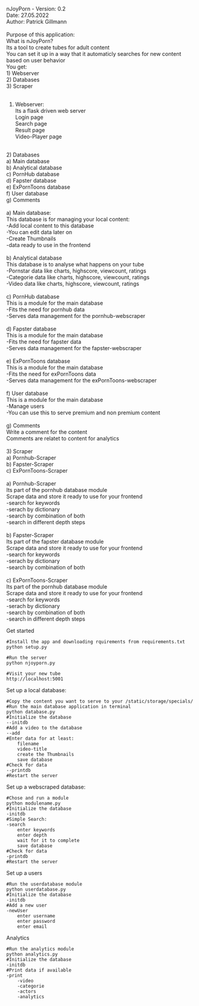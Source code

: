 nJoyPorn - Version: 0.2<br>
Date: 27.05.2022<br>
Author: Patrick Gillmann<br>
<br>
Purpose of this application:<br>
What is nJoyPorn?<br>
    Its a tool to create tubes for adult content<br>
    You can set it up in a way that it automaticly searches for new content based on user behavior<br>
    You get:<br>
        1) Webserver<br>
        2) Databases<br>
        3) Scraper<br>
<br>
1) Webserver:<br>
    Its a flask driven web server<br>
    Login page<br>
    Search page<br>
    Result page<br>
    Video-Player page<br>
<br>
2) Databases<br>
    a) Main database<br>
    b) Analytical database<br>
    c) PornHub database<br>
    d) Fapster database<br>
    e) ExPornToons database<br>
    f) User database<br>
    g) Comments<br>
<br>
    a) Main database:<br>
        This database is for managing your local content:<br>
        -Add local content to this database<br>
        -You can edit data later on<br>
        -Create Thumbnails<br>
        -data ready to use in the frontend<br>
<br>
    b) Analytical database<br>
        This database is to analyse what happens on your tube<br>
        -Pornstar data like charts, highscore, viewcount, ratings<br>
        -Categorie data like charts, highscore, viewcount, ratings<br>
        -Video data like charts, highscore, viewcount, ratings<br>
    <br>
    c) PornHub database<br>
        This is a module for the main database<br>
        -Fits the need for pornhub data<br>
        -Serves data management for the pornhub-webscraper<br>
    <br>
    d) Fapster database<br>
        This is a module for the main database<br>
        -Fits the need for fapster data<br>
        -Serves data management for the fapster-webscraper<br>
    <br>
    e) ExPornToons database<br>
        This is a module for the main database<br>
        -Fits the need for exPornToons data<br>
        -Serves data management for the exPornToons-webscraper <br>
    <br>
    f) User database<br>
        This is a module for the main database<br>
        -Manage users<br>
        -You can use this to serve premium and non premium content<br>
    <br>
    g) Comments<br>
        Write a comment for the content<br>
        Comments are relatet to content for analytics<br>
<br>
3) Scraper<br>
    a) Pornhub-Scraper<br>
    b) Fapster-Scraper<br>
    c) ExPornToons-Scraper<br>
    <br>
    a) Pornhub-Scraper<br>
        Its part of the pornhub database module<br>
        Scrape data and store it ready to use for your frontend<br>
        -search for keywords<br>
        -serach by dictionary<br>
        -search by combination of both<br>
        -search in different depth steps<br>
    <br>
    b) Fapster-Scraper<br>
        Its part of the fapster database module<br>
        Scrape data and store it ready to use for your frontend<br>
        -search for keywords<br>
        -serach by dictionary<br>
        -search by combination of both<br>
   <br>
    c) ExPornToons-Scraper<br>
        Its part of the pornhub database module<br>
        Scrape data and store it ready to use for your frontend<br>
        -search for keywords<br>
        -serach by dictionary<br>
        -search by combination of both<br>
        -search in different depth steps<br>

Get started

    #Install the app and downloading rquirements from requirements.txt
    python setup.py

    #Run the server
    python njoyporn.py

    #Visit your new tube
    http://localhost:5001

Set up a local database:

    #Copy the content you want to serve to your /static/storage/specials/
    #Run the main database application in terminal
    python database.py
    #Initialize the database
    --initdb
    #Add a video to the database
    --add
    #Enter data for at least:
        filename
        video-title
        create the Thumbnails
        save database
    #Check for data
    --printdb
    #Restart the server

Set up a webscraped database:

    #Chose and run a module
    python modulename.py
    #Initialize the database
    -initdb
    #Simple Search:
    -search
        enter keywords
        enter depth
        wait for it to complete
        save database
    #Check for data
    -printdb
    #Restart the server

Set up a users

    #Run the userdatabase module
    python userdatabase.py
    #Initialize the database
    -initdb
    #Add a new user
    -newUser
        enter username
        enter password
        enter email

Analytics

    #Run the analytics module
    python analytics.py
    #Initialize the database
    -initdb
    #Print data if available
    -print
        -video
        -categorie
        -actors
        -analytics
